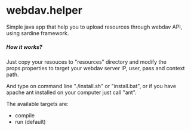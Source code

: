 webdav.helper
=============

Simple java app that help you to upload resources through webdav API, using sardine framework.

##### How it works?

Just copy your resouces to "resources" directory and modify the props.properties to  target your webdav server IP, user, pass and context path.

And type on command line "./install.sh" or "install.bat", or if you have apache ant installed on your computer just call "ant".

The available targets are:
* compile
* run (default)